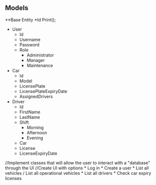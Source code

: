 ## Models
**Base Entity
    *Id
    Print();
* User
  * Id
  * Username
  * Password
  * Role
    * Administrator
    * Manager
    * Maintenance
* Car
  * Id
  * Model
  * LicensePlate
  * LicensePlateExpiryDate
  * AssignedDrivers
* Driver
  * Id
  * FirstName
  * LastName
  * Shift
    * Morning
    * Afternoon
    * Evening
  * Car
  * License
  * LicenseExpiryDate

//Implement classes that will allow the user to interact with a "database" through the UI
//Create UI with options
    * Log in
    * Create a user
    * List all vehicles / List all operational vehicles
    * List all drivers
    * Check car expiry licenses